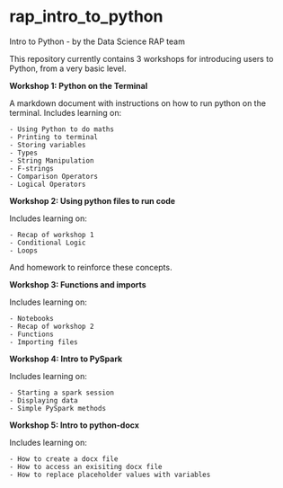 # rap_intro_to_python
Intro to Python - by the Data Science RAP team

This repository currently contains 3 workshops for introducing users to Python, from a very basic level.
 


**Workshop 1: Python on the Terminal**

A markdown document with instructions on how to run python on the terminal.
Includes learning on:

    - Using Python to do maths
    - Printing to terminal
    - Storing variables
    - Types
    - String Manipulation
    - F-strings
    - Comparison Operators
    - Logical Operators
    
    
**Workshop 2: Using python files to run code**

Includes learning on:

    - Recap of workshop 1
    - Conditional Logic
    - Loops

And homework to reinforce these concepts.


**Workshop 3: Functions and imports**

Includes learning on:

    - Notebooks
    - Recap of workshop 2
    - Functions
    - Importing files

**Workshop 4: Intro to PySpark**

Includes learning on:

    - Starting a spark session
    - Displaying data
    - Simple PySpark methods

**Workshop 5: Intro to python-docx**

Includes learning on:

    - How to create a docx file
    - How to access an exisiting docx file
    - How to replace placeholder values with variables